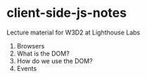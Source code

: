 # client-side-js-notes
Lecture material for W3D2 at Lighthouse Labs

1. Browsers
2. What is the DOM?
3. How do we use the DOM?
4. Events
